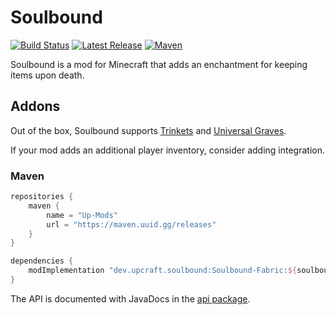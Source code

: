 # Soulbound

[![Build Status](https://img.shields.io/github/actions/workflow/status/Up-Mods/Soulbound/build_status.yml?label=Build%20Status&logo=GitHub&style=flat-square)](https://github.com/Up-Mods/Soulbound/actions/workflows/build_status.yml "GitHub Actions") [![Latest Release](https://img.shields.io/github/v/release/Up-Mods/Soulbound?include_prereleases&label=Latest%20Release&logo=GitHub&style=flat-square)](https://github.com/Up-Mods/Soulbound/releases/latest "GitHub Releases") [![Maven](https://img.shields.io/maven-metadata/v?label=Download%20from%20Maven&metadataUrl=https%3A%2F%2Fmaven.uuid.gg%2Freleases%2Fdev%2Fupcraft%2Fsoulbound%2FSoulbound-Fabric%2Fmaven-metadata.xml&style=flat-square)](https://maven.uuid.gg/#/releases/dev/upcraft/soulbound "maven.uuid.gg")

Soulbound is a mod for Minecraft that adds an enchantment for keeping items upon death.



## Addons

Out of the box, Soulbound supports [Trinkets](https://www.curseforge.com/minecraft/mc-mods/trinkets) and [Universal Graves](https://www.curseforge.com/minecraft/mc-mods/universal-graves).

If your mod adds an additional player inventory, consider adding integration.

### Maven

```groovy
repositories {
    maven {
        name = "Up-Mods"
        url = "https://maven.uuid.gg/releases"
    }
}

dependencies {
    modImplementation "dev.upcraft.soulbound:Soulbound-Fabric:${soulbound_version}"
}
```

The API is documented with JavaDocs in the [api package](./src/main/java/dev/upcraft/soulbound/api).
